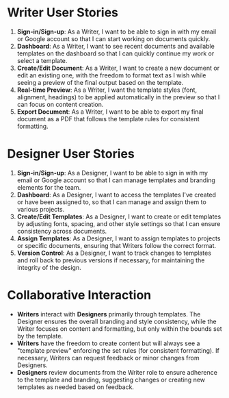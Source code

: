 
# Writer User Stories
1. **Sign-in/Sign-up**: As a Writer, I want to be able to sign in with my email or Google account so that I can start working on documents quickly.
2. **Dashboard**: As a Writer, I want to see recent documents and available templates on the dashboard so that I can quickly continue my work or select a template.
3. **Create/Edit Document**: As a Writer, I want to create a new document or edit an existing one, with the freedom to format text as I wish while seeing a preview of the final output based on the template.
4. **Real-time Preview**: As a Writer, I want the template styles (font, alignment, headings) to be applied automatically in the preview so that I can focus on content creation.
5. **Export Document**: As a Writer, I want to be able to export my final document as a PDF that follows the template rules for consistent formatting.

# Designer User Stories
1. **Sign-in/Sign-up**: As a Designer, I want to be able to sign in with my email or Google account so that I can manage templates and branding elements for the team.
2. **Dashboard**: As a Designer, I want to access the templates I've created or have been assigned to, so that I can manage and assign them to various projects.
3. **Create/Edit Templates**: As a Designer, I want to create or edit templates by adjusting fonts, spacing, and other style settings so that I can ensure consistency across documents.
4. **Assign Templates**: As a Designer, I want to assign templates to projects or specific documents, ensuring that Writers follow the correct format.
5. **Version Control**: As a Designer, I want to track changes to templates and roll back to previous versions if necessary, for maintaining the integrity of the design.

# Collaborative Interaction
- **Writers** interact with **Designers** primarily through templates. The Designer ensures the overall branding and style consistency, while the Writer focuses on content and formatting, but only within the bounds set by the template.
- **Writers** have the freedom to create content but will always see a "template preview" enforcing the set rules (for consistent formatting). If necessary, Writers can request feedback or minor changes from Designers.
- **Designers** review documents from the Writer role to ensure adherence to the template and branding, suggesting changes or creating new templates as needed based on feedback.
